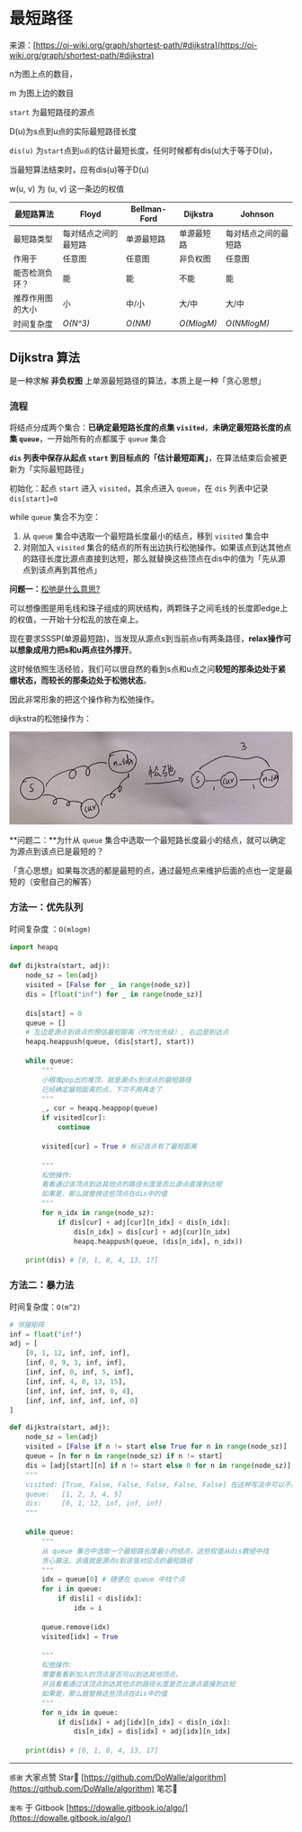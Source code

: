 # 最短路径

来源：[https://oi-wiki.org/graph/shortest-path/#dijkstra](https://oi-wiki.org/graph/shortest-path/#dijkstra)

n为图上点的数目，

m 为图上边的数目 

`start` 为最短路径的源点 

D(u)为s点到u点的实际最短路径长度 

`dis(u)` 为`start`点到`u点`的估计最短长度，任何时候都有dis(u)大于等于D(u)，

当最短算法结束时，应有dis(u)等于D(u) 

w(u, v) 为 (u, v) 这一条边的权值

| 最短路算法       | Floyd                | Bellman-Ford | Dijkstra   | Johnson              |
| ---------------- | -------------------- | ------------ | ---------- | -------------------- |
| 最短路类型       | 每对结点之间的最短路 | 单源最短路   | 单源最短路 | 每对结点之间的最短路 |
| 作用于           | 任意图               | 任意图       | 非负权图   | 任意图               |
| 能否检测负环？   | 能                   | 能           | 不能       | 能                   |
| 推荐作用图的大小 | 小                   | 中/小        | 大/中      | 大/中                |
| 时间复杂度       | *O(N^3)*             | *O(NM)*      | *O(MlogM)* | *O(NMlogM)*          |



## Dijkstra 算法

是一种求解 **非负权图** 上单源最短路径的算法，本质上是一种「贪心思想」

### 流程

将结点分成两个集合：**已确定最短路长度的点集 `visited`**，**未确定最短路长度的点集 `queue`**，一开始所有的点都属于 `queue` 集合

**`dis` 列表中保存从起点 `start` 到目标点的「估计最短距离」**，在算法结束后会被更新为「实际最短路径」

初始化：起点 `start` 进入 `visited`，其余点进入 `queue`，在 `dis` 列表中记录 `dis[start]=0`

while `queue` 集合不为空：

1. 从 `queue` 集合中选取一个最短路长度最小的结点，移到 `visited` 集合中
2. 对刚加入 `visited` 集合的结点的所有出边执行松弛操作。如果该点到达其他点的路径长度比源点直接到达短，那么就替换这些顶点在dis中的值为「先从源点到该点再到其他点」



**问题一：**[松弛是什么意思?](https://www.zhihu.com/question/306895915)

可以想像图是用毛线和珠子组成的网状结构，两颗珠子之间毛线的长度即edge上的权值，一开始十分松乱的放在桌上。

现在要求SSSP(单源最短路)，当发现从源点s到当前点u有两条路径，**relax操作可以想象成用力把s和u两点往外撑开**。

这时候依照生活经验，我们可以很自然的看到s点和u点之问**较短的那条边处于紧绷状态，而较长的那条边处于松弛状态**。

因此非常形象的把这个操作称为松弛操作。

dijkstra的松弛操作为：

![](./doc/松弛.png)

**问题二：**为什从 `queue` 集合中选取一个最短路长度最小的结点，就可以确定为源点到该点已是最短的？

「贪心思想」如果每次选的都是最短的点，通过最短点来维护后面的点也一定是最短的（安慰自己的解答）



### 方法一：优先队列

时间复杂度 ：`O(mlogm)`

```python
import heapq

def dijkstra(start, adj):
    node_sz = len(adj)
    visited = [False for _ in range(node_sz)]
    dis = [float("inf") for _ in range(node_sz)]

    dis[start] = 0
    queue = []
    # 左边是源点到该点的预估最短距离（作为优先级）, 右边是到达点
    heapq.heappush(queue, (dis[start], start)) 

    while queue:
        """
        小根堆pop出的堆顶，就是源点s到该点的最短路径
        已经确定最短距离的点，下次不用再走了
        """
        _, cur = heapq.heappop(queue)
        if visited[cur]:
            continue
        
        visited[cur] = True # 标记该点有了最短距离

        """
        松弛操作:
        看看通过该顶点到达其他点的路径长度是否比源点直接到达短
        如果是，那么就替换这些顶点在dis中的值
        """
        for n_idx in range(node_sz):
            if dis[cur] + adj[cur][n_idx] < dis[n_idx]:
                dis[n_idx] = dis[cur] + adj[cur][n_idx]
                heapq.heappush(queue, (dis[n_idx], n_idx))
    
    print(dis) # [0, 1, 8, 4, 13, 17]
```



### 方法二：暴力法

时间复杂度：`O(m^2)`

```python
# 邻接矩阵
inf = float("inf")
adj = [
    [0, 1, 12, inf, inf, inf],
    [inf, 0, 9, 3, inf, inf],
    [inf, inf, 0, inf, 5, inf],
    [inf, inf, 4, 0, 13, 15],
    [inf, inf, inf, inf, 0, 4],
    [inf, inf, inf, inf, inf, 0]
]
```

```python
def dijkstra(start, adj):
    node_sz = len(adj)
    visited = [False if n != start else True for n in range(node_sz)]
    queue = [n for n in range(node_sz) if n != start]
    dis = [adj[start][n] if n != start else 0 for n in range(node_sz)]
    """
    visited: [True, False, False, False, False, False] 在这种写法中可以不用visited
    queue:   [1, 2, 3, 4, 5]
    dis:     [0, 1, 12, inf, inf, inf]
    """

    while queue:
        """
        从 queue 集合中选取一个最短路长度最小的结点，这些权值从dis数组中找
        贪心算法，该值就是源点s到该值对应点的最短路径
        """
        idx = queue[0] # 随便在 queue 中找个点
        for i in queue:
            if dis[i] < dis[idx]:
                idx = i
        
        queue.remove(idx)
        visited[idx] = True

        """
        松弛操作:
        需要看看新加入的顶点是否可以到达其他顶点，
        并且看看通过该顶点到达其他点的路径长度是否比源点直接到达短
        如果是，那么就替换这些顶点在dis中的值
        """
        for n_idx in queue:
            if dis[idx] + adj[idx][n_idx] < dis[n_idx]:
                dis[n_idx] = dis[idx] + adj[idx][n_idx]
    
    print(dis) # [0, 1, 8, 4, 13, 17]
```

---

`感谢`  大家点赞 Star🌟 [https://github.com/DoWalle/algorithm](https://github.com/DoWalle/algorithm) 笔芯🤞

`发布`  于 Gitbook [https://dowalle.gitbook.io/algo/](https://dowalle.gitbook.io/algo/)
